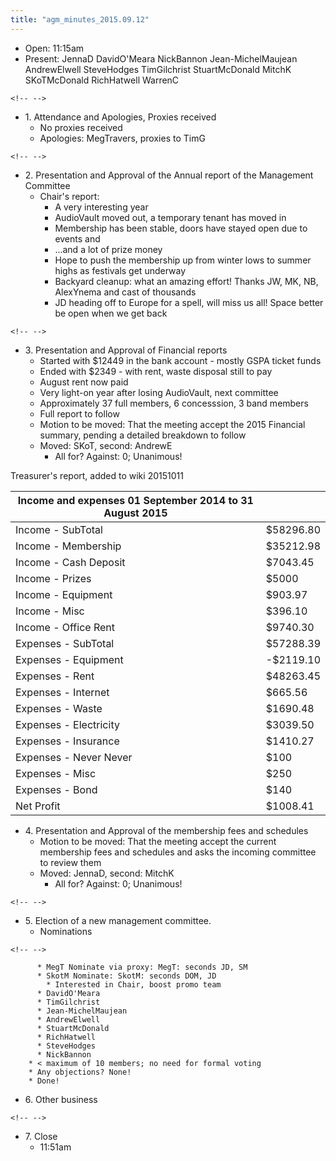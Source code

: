 ```yaml
---
title: "agm_minutes_2015.09.12"
---
```

-   Open: 11:15am
-   Present: JennaD DavidO'Meara NickBannon Jean-MichelMaujean AndrewElwell SteveHodges TimGilchrist StuartMcDonald MitchK SKoTMcDonald RichHatwell WarrenC

```{=html}
<!-- -->
```
-   1\. Attendance and Apologies, Proxies received
    -   No proxies received
    -   Apologies: MegTravers, proxies to TimG

```{=html}
<!-- -->
```
-   2\. Presentation and Approval of the Annual report of the Management Committee
    -   Chair's report:
        -   A very interesting year
        -   AudioVault moved out, a temporary tenant has moved in
        -   Membership has been stable, doors have stayed open due to events and
        -   ...and a lot of prize money
        -   Hope to push the membership up from winter lows to summer highs as festivals get underway
        -   Backyard cleanup: what an amazing effort! Thanks JW, MK, NB, AlexYnema and cast of thousands
        -   JD heading off to Europe for a spell, will miss us all! Space better be open when we get back

```{=html}
<!-- -->
```
-   3\. Presentation and Approval of Financial reports
    -   Started with \$12449 in the bank account - mostly GSPA ticket funds
    -   Ended with \$2349 - with rent, waste disposal still to pay
    -   August rent now paid
    -   Very light-on year after losing AudioVault, next committee
    -   Approximately 37 full members, 6 concesssion, 3 band members
    -   Full report to follow
    -   Motion to be moved: That the meeting accept the 2015 Financial summary, pending a detailed breakdown to follow
    -   Moved: SKoT, second: AndrewE
        -   All for? Against: 0; Unanimous!

Treasurer's report, added to wiki 20151011

| Income and expenses 01 September 2014 to 31 August 2015 |            |
|---------------------------------------------------------|------------|
| Income - SubTotal                                       | \$58296.80 |
| Income - Membership                                     | \$35212.98 |
| Income - Cash Deposit                                   | \$7043.45  |
| Income - Prizes                                         | \$5000     |
| Income - Equipment                                      | \$903.97   |
| Income - Misc                                           | \$396.10   |
| Income - Office Rent                                    | \$9740.30  |
| Expenses - SubTotal                                     | \$57288.39 |
| Expenses - Equipment                                    | -\$2119.10 |
| Expenses - Rent                                         | \$48263.45 |
| Expenses - Internet                                     | \$665.56   |
| Expenses - Waste                                        | \$1690.48  |
| Expenses - Electricity                                  | \$3039.50  |
| Expenses - Insurance                                    | \$1410.27  |
| Expenses - Never Never                                  | \$100      |
| Expenses - Misc                                         | \$250      |
| Expenses - Bond                                         | \$140      |
| Net Profit                                              | \$1008.41  |

-   4\. Presentation and Approval of the membership fees and schedules
    -   Motion to be moved: That the meeting accept the current membership fees and schedules and asks the incoming committee to review them
    -   Moved: JennaD, second: MitchK
        -   All for? Against: 0; Unanimous!

```{=html}
<!-- -->
```
-   5\. Election of a new management committee.
    -   Nominations

```{=html}
<!-- -->
```
          * MegT Nominate via proxy: MegT: seconds JD, SM
          * SkotM Nominate: SkotM: seconds DOM, JD
            * Interested in Chair, boost promo team
          * DavidO'Meara
          * TimGilchrist
          * Jean-MichelMaujean
          * AndrewElwell
          * StuartMcDonald
          * RichHatwell
          * SteveHodges
          * NickBannon
        * < maximum of 10 members; no need for formal voting
        * Any objections? None!
        * Done!

-   6\. Other business

```{=html}
<!-- -->
```
-   7\. Close
    -   11:51am
